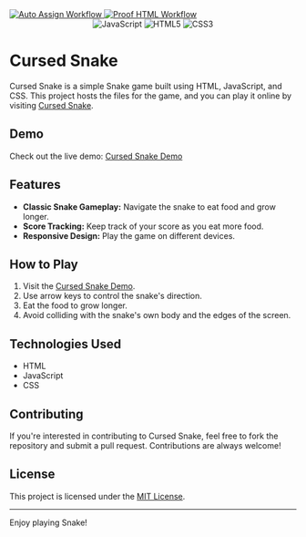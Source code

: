 <a href="https://github.com/CursedPrograms/cursed-snake/actions/workflows/auto-assign.yml">
    <img class="workflow-badge workflow-success" src="https://github.com/CursedPrograms/cursed-snake/actions/workflows/auto-assign.yml/badge.svg" alt="Auto Assign Workflow">
</a>

<a href="https://github.com/CursedPrograms/cursed-snake/actions/workflows/proof-html.yml">
    <img class="workflow-badge workflow-success" src="https://github.com/CursedPrograms/cursed-snake/actions/workflows/proof-html.yml/badge.svg" alt="Proof HTML Workflow">
</a>

<div align="center">
  <img alt="JavaScript" src="https://img.shields.io/badge/javascript%20-%23323330.svg?&style=for-the-badge&logo=javascript&logoColor=white"/>
  <img alt="HTML5" src="https://img.shields.io/badge/html5%20-%23323330.svg?&style=for-the-badge&logo=html5&logoColor=white"/>
  <img alt="CSS3" src="https://img.shields.io/badge/css3%20-%23323330.svg?&style=for-the-badge&logo=css3&logoColor=white"/>
</div>

# Cursed Snake

Cursed Snake is a simple Snake game built using HTML, JavaScript, and CSS. This project hosts the files for the game, and you can play it online by visiting [Cursed Snake](https://cursedprograms.github.io/cursed-snake/).

## Demo

Check out the live demo: [Cursed Snake Demo](https://cursedprograms.github.io/cursed-snake/)

## Features

- **Classic Snake Gameplay:** Navigate the snake to eat food and grow longer.
- **Score Tracking:** Keep track of your score as you eat more food.
- **Responsive Design:** Play the game on different devices.

## How to Play

1. Visit the [Cursed Snake Demo](https://cursedprograms.github.io/cursed-snake/).
2. Use arrow keys to control the snake's direction.
3. Eat the food to grow longer.
4. Avoid colliding with the snake's own body and the edges of the screen.

## Technologies Used

- HTML
- JavaScript
- CSS

## Contributing

If you're interested in contributing to Cursed Snake, feel free to fork the repository and submit a pull request. Contributions are always welcome!

## License

This project is licensed under the [MIT License](LICENSE).

---

Enjoy playing Snake!
